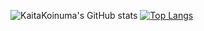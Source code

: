 ![KaitaKoinuma's GitHub stats](https://github-readme-stats.vercel.app/api?username=KaitaKoinuma&count_private=true&theme=tokyonight)
[![Top Langs](https://github-readme-stats.vercel.app/api/top-langs/?username=KaitaKoinuma&layout=compact&theme=tokyonight)](https://github.com/anuraghazra/github-readme-stats)

